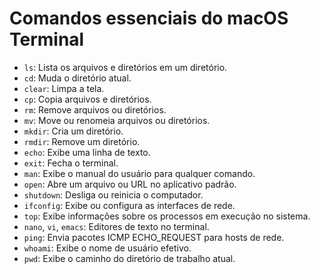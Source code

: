 # Comandos essenciais do macOS Terminal

- `ls`: Lista os arquivos e diretórios em um diretório.
- `cd`: Muda o diretório atual.
- `clear`: Limpa a tela.
- `cp`: Copia arquivos e diretórios.
- `rm`: Remove arquivos ou diretórios.
- `mv`: Move ou renomeia arquivos ou diretórios.
- `mkdir`: Cria um diretório.
- `rmdir`: Remove um diretório.
- `echo`: Exibe uma linha de texto.
- `exit`: Fecha o terminal.
- `man`: Exibe o manual do usuário para qualquer comando.
- `open`: Abre um arquivo ou URL no aplicativo padrão.
- `shutdown`: Desliga ou reinicia o computador.
- `ifconfig`: Exibe ou configura as interfaces de rede.
- `top`: Exibe informações sobre os processos em execução no sistema.
- `nano`, `vi`, `emacs`: Editores de texto no terminal.
- `ping`: Envia pacotes ICMP ECHO_REQUEST para hosts de rede.
- `whoami`: Exibe o nome de usuário efetivo.
- `pwd`: Exibe o caminho do diretório de trabalho atual.

